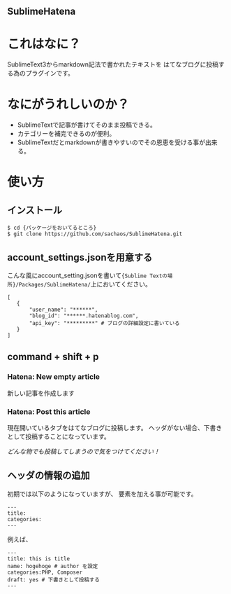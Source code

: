 SublimeHatena
---

# これはなに？

SublimeText3からmarkdown記法で書かれたテキストを
はてなブログに投稿する為のプラグインです。

# なにがうれしいのか？

* SublimeTextで記事が書けてそのまま投稿できる。
* カテゴリーを補完できるのが便利。
* SublimeTextだとmarkdownが書きやすいのでその恩恵を受ける事が出来る。

# 使い方

## インストール

```
$ cd {パッケージをおいてるところ}
$ git clone https://github.com/sachaos/SublimeHatena.git
```


## account_settings.jsonを用意する

こんな風にaccount_setting.jsonを書いて``{Sublime Textの場所}/Packages/SublimeHatena/``上においてください。

```
[
   {
       "user_name": "******",
       "blog_id": "******.hatenablog.com",
       "api_key": "*********" # ブログの詳細設定に書いている
   }
]
```

## command + shift + p

### Hatena: New empty article

新しい記事を作成します

### Hatena: Post this article

現在開いているタブをはてなブログに投稿します。
ヘッダがない場合、下書きとして投稿することになっています。

_どんな物でも投稿してしまうので気をつけてください！_

## ヘッダの情報の追加

初期では以下のようになっていますが、
要素を加える事が可能です。

```
---
title: 
categories:
---
```

例えば、

```
---
title: this is title
name: hogehoge # author を設定
categories:PHP, Composer
draft: yes # 下書きとして投稿する
---
```
